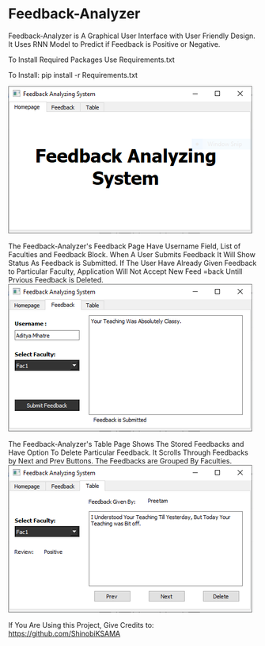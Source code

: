 # Feedback-Analyzer


Feedback-Analyzer is A Graphical User Interface with User Friendly Design.
It Uses RNN Model to Predict if Feedback is Positive or Negative.

To Install Required Packages Use Requirements.txt

To Install: pip install -r Requirements.txt


![alt text](https://github.com/ShinobiKSAMA/Feedback-Analyzer/blob/master/Homepage.PNG)

The Feedback-Analyzer's Feedback Page Have Username Field, List of Faculties and Feedback Block.
When A User Submits Feedback It Will Show Status As Feedback is Submitted.
If The User Have Already Given Feedback to Particular Faculty, Application Will Not Accept New Feed =back Untill Prvious Feedback is Deleted.
![alt text](https://github.com/ShinobiKSAMA/Feedback-Analyzer/blob/master/Feedback.PNG)

The Feedback-Analyzer's Table Page Shows The Stored Feedbacks and Have Option To Delete Particular Feedback.
It Scrolls Through Feedbacks by Next and Prev Buttons.
The Feedbacks are Grouped By Faculties.
![alt text](https://github.com/ShinobiKSAMA/Feedback-Analyzer/blob/master/FeedDB.PNG)

If You Are Using this Project, Give Credits to:
https://github.com/ShinobiKSAMA
